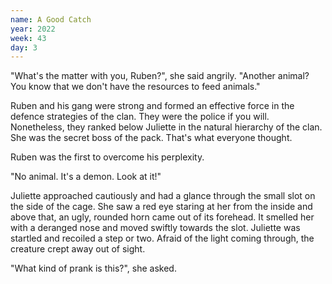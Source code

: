```yaml
---
name: A Good Catch
year: 2022
week: 43
day: 3
---
```


"What's the matter with you, Ruben?", she said angrily. "Another animal? You
know that we don't have the resources to feed animals."

Ruben and his gang were strong and formed an effective force in the defence
strategies of the clan. They were the police if you will. Nonetheless, they
ranked below Juliette in the natural hierarchy of the clan. She was the secret
boss of the pack. That's what everyone thought.

Ruben was the first to overcome his perplexity.

"No animal. It's a demon. Look at it!"

Juliette approached cautiously and had a glance through the small slot on the
side of the cage. She saw a red eye staring at her from the inside and above
that, an ugly, rounded horn came out of its forehead. It smelled her with a
deranged nose and moved swiftly towards the slot. Juliette was startled and
recoiled a step or two. Afraid of the light coming through, the creature crept
away out of sight.

"What kind of prank is this?", she asked.
